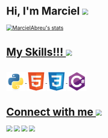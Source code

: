 # Hi, I'm Marciel <img src="https://media.giphy.com/media/BXjqytvu9bKzCUHdzz/giphy.gif" width="30">

<p align="left">
    <a href="https://github.com/MarcielAbreu">
<img width="530em" src="https://github-readme-stats.vercel.app/api?username=MarcielAbreu&show_icons=true&theme=vision-friendly-dark" alt="MarcielAbreu's stats"/>
</p>

# My Skills!!! <img src="https://media.giphy.com/media/Qo2dupDib32rkTY4hX/giphy.gif" width="120">
<div style="display: inline_block"><br>
  <img align="center" alt="Ma-Python" height="50" width="50" src="https://raw.githubusercontent.com/devicons/devicon/master/icons/python/python-original.svg">
  <img align="center" alt="Ma-HTML" height="50" width="50" src="https://raw.githubusercontent.com/devicons/devicon/master/icons/html5/html5-original.svg">
  <img align="center" alt="Ma-CSS" height="50" width="50" src="https://raw.githubusercontent.com/devicons/devicon/master/icons/css3/css3-original.svg">
  <img align="center" alt="Ma-Csharp" height="50" width="50" src="https://raw.githubusercontent.com/devicons/devicon/master/icons/csharp/csharp-original.svg">
</div>

# Connect with me <img src="https://media.giphy.com/media/LnQjpWaON8nhr21vNW/giphy.gif" width="60">
<a href="https://www.linkedin.com/in/marciel-alencar-de-abreu-81002711a/"><img src="https://img.shields.io/badge/LinkedIn-0077B5?style=for-the-badge&logo=linkedin&logoColor=white"></a>
<a href="https://instagram.com/marciel.png" target="_blank"><img src="https://img.shields.io/badge/-Instagram-%23E4405F?style=for-the-badge&logo=instagram&logoColor=white" target="_blank"></a>
<a href="mailto:marciel.abreu97@gmail.com"><img src="https://img.shields.io/badge/Gmail-D14836?style=for-the-badge&logo=gmail&logoColor=white" target="_blank"></a>
<a href="https://open.spotify.com/user/marciel%2Aalencar%2Ade%2Aabreu?si=2bf05a4d4c174479"><img src="https://img.shields.io/badge/Spotify-1ED760?&style=for-the-badge&logo=spotify&logoColor=white"></a>
<br>
